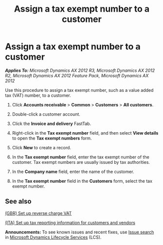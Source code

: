 ﻿---
title: Assign a tax exempt number to a customer
TOCTitle: Assign a tax exempt number to a customer
ms:assetid: ea386819-1a1a-4791-b462-aee28291ecd0
ms:mtpsurl: https://technet.microsoft.com/en-us/library/Aa551488(v=AX.60)
ms:contentKeyID: 36966743
ms.date: 04/18/2014
mtps_version: v=AX.60
---

# Assign a tax exempt number to a customer 


_**Applies To:** Microsoft Dynamics AX 2012 R3, Microsoft Dynamics AX 2012 R2, Microsoft Dynamics AX 2012 Feature Pack, Microsoft Dynamics AX 2012_

Use this procedure to assign a tax exempt number, such as a value added tax (VAT) number, to a customer.

1.  Click **Accounts receivable** \> **Common** \> **Customers** \> **All customers**.

2.  Double-click a customer account.

3.  Click the **Invoice and delivery** FastTab.

4.  Right-click in the **Tax exempt number** field, and then select **View details** to open the **Tax exempt numbers** form.

5.  Click **New** to create a record.

6.  In the **Tax exempt number** field, enter the tax exempt number of the customer. Tax exempt numbers are usually issued by tax authorities.

7.  In the **Company name** field, enter the name of the customer.

8.  In the **Tax exempt number** field in the **Customers** form, select the tax exempt number.

## See also

[(GBR) Set up reverse charge VAT](gbr-set-up-reverse-charge-vat.md)

[(ITA) Set up tax reporting information for customers and vendors](ita-set-up-tax-reporting-information-for-customers-and-vendors.md)

  
**Announcements:** To see known issues and recent fixes, use [Issue search](http://go.microsoft.com/fwlink/?linkid=389258) in [Microsoft Dynamics Lifecycle Services](http://go.microsoft.com/fwlink/?linkid=306505) (LCS).

